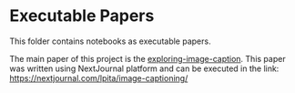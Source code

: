 # Executable Papers

This folder contains notebooks as executable papers.

The main paper of this project is the
[exploring-image-caption](./exploring-image-caption.md).
This paper was written using NextJournal platform and can be executed in the link:
<https://nextjournal.com/lpita/image-captioning/>
